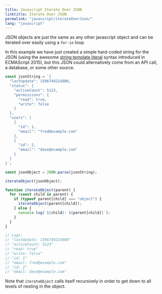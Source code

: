 ```yaml
---
title: Javascript Iterate Over JSON
linktitle: Iterate Over JSON
permalink: "javascript/iterateOverJson/"
lang: "javascript"
---
```


JSON objects are just the same as any other javascript object and can be iterated
over easily using a `for-in` loop.

In this example we have just created a simple hard-coded string for the JSON
(using the awesome
[string template literal](/javascript/ECMAScript2015/templateLiterals/) syntax
introduced in ECMAScript 2015), but this JSON could alternatively come from an
API call, a database, or some other source.

```javascript
const jsonString = `{
  "lastUpdate": 1596749224800,
  "status": {
    "activeCount": 5123,
    "permissions": {
      "read": true,
      "write": false
    }
  },
  "users": [
    {
      "id": 1,
      "email": "fred@example.com"
    },
    {
      "id": 2,
      "email": "dave@example.com"
    }
  ]
}`;

const jsonObject = JSON.parse(jsonString);

iterateObject(jsonObject);

function iterateObject(parent) {
  for (const child in parent) {
    if (typeof parent[child] === "object") {
      iterateObject(parent[child]);
    } else {
      console.log(`${child}: ${parent[child]}`);
    }
  }
}

// Logs:
// "lastUpdate: 1596749224800"
// "activeCount: 5123"
// "read: true"
// "write: false"
// "id: 1"
// "email: fred@example.com"
// "id: 2"
// "email: dave@example.com"

```

Note that `iterateObject` calls itself recursively in order to get down to all
levels of nesting in the object.
